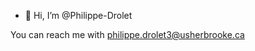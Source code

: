 - 👋 Hi, I’m @Philippe-Drolet

You can reach me with philippe.drolet3@usherbrooke.ca
<!---
Philippe-Drolet/Philippe-Drolet is a ✨ special ✨ repository because its `README.md` (this file) appears on your GitHub profile.
You can click the Preview link to take a look at your changes.
--->
